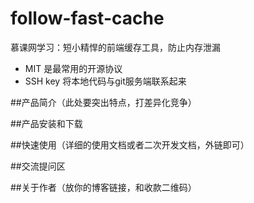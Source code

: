 # follow-fast-cache
慕课网学习：短小精悍的前端缓存工具，防止内存泄漏

- MIT 是最常用的开源协议
- SSH key 将本地代码与git服务端联系起来

##产品简介（此处要突出特点，打差异化竞争）

##产品安装和下载

##快速使用（详细的使用文档或者二次开发文档，外链即可）

##交流提问区

##关于作者（放你的博客链接，和收款二维码）